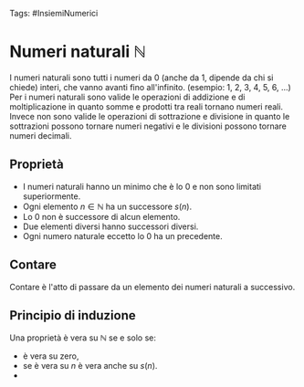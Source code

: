 Tags: #InsiemiNumerici
# Numeri naturali $\mathbb {N}$
 I numeri naturali sono tutti i numeri da 0 (anche da 1, dipende da chi si chiede) interi, che vanno avanti fino all'infinito. (esempio: 1, 2, 3, 4, 5, 6, ...)
 Per i numeri naturali sono valide le operazioni di addizione e di moltiplicazione in quanto somme e prodotti tra reali tornano numeri reali. Invece non sono valide le operazioni di sottrazione e divisione in quanto le sottrazioni possono tornare numeri negativi e le divisioni possono tornare numeri decimali.
 ## Proprietà
 - I numeri naturali hanno un minimo che è lo 0 e non sono limitati superiormente.
 - Ogni elemento $n \in \mathbb{N}$ ha un successore $s(n)$.
 - Lo 0 non è successore di alcun elemento.
 - Due elementi diversi hanno successori diversi.
 - Ogni numero naturale eccetto lo 0 ha un precedente.
 ## Contare
 Contare è l'atto di passare da un elemento dei numeri naturali a successivo.
 ## Principio di induzione
Una proprietà è vera su $\mathbb{N}$ se e solo se:
- è vera su zero,
- se è vera su $n$ è vera anche su $s(n)$.
- 